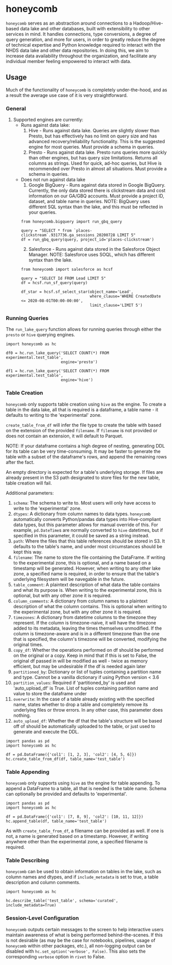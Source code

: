 # honeycomb #
`honeycomb` serves as an abstraction around connections to a Hadoop/Hive-based
data lake and other databases, built with extensibility to other services in
mind. It handles connections, type conversions, a degree of query generation,
and more for users, in order to greatly reduce the degree of technical
expertise and Python knowledge required to interact with the NHDS data lake
and other data repositories. In doing this, we aim to increase data
availability throughout the organization, and facilitate any individual
member feeling empowered to interact with data.


## Usage
Much of the functionality of `honeycomb` is completely under-the-hood, and as
a result the average use case of it is very straightforward.

### General
1. Supported engines are currently:
    * Runs against data lake:
       1. Hive - Runs against data lake. Queries are slightly slower than Presto,
       but has effectively has no limit on query size and has advanced
       recovery/reliability functionality. This is the suggested engine
       for most queries.
       Must provide a schema in queries.
       2. Presto - Runs against data lake.
       Presto runs queries more quickly than other engines, but has query size
       limitations. Returns all columns as strings. Used for quick, ad-hoc
       queries, but Hive is recommended over Presto in almost all situations.
       Must provide a schema in queries.
    * Does not run against data lake
        1. Google BigQuery - Runs against data stored in Google BigQuery. Currently,
        the only data stored there is clickstream data and cost information on
        our GA/GBQ accounts. Must provide a project ID, dataset, and table name
        in queries. NOTE: BigQuery uses different SQL syntax than the lake, and this
        must be reflected in your queries.
        ```
        from honeycomb.bigquery import run_gbq_query

        query = "SELECT * from `places-clickstream`.9317736.ga_sessions_20200728 LIMIT 5"
        df = run_gbq_query(query, project_id='places-clickstream')
        ```
        2. Salesforce - Runs against data stored in the Salesforce Object Manager.
        NOTE: Salesforce uses SOQL, which has different syntax than the lake.
        ```
        from honeycomb import salesforce as hcsf

        query = "SELECT Id FROM Lead LIMIT 5"
        df = hcsf.run_sf_query(query)

        df_star = hcsf.sf_select_star(object_name='Lead',
                                      where_clause='WHERE CreatedDate <= 2020-08-01T00:00-00:00',
                                      limit_clause='LIMIT 5')
        ```

### Running Queries
The `run_lake_query` function allows for running queries through either the
`presto` or `hive` querying engines.

```
import honeycomb as hc

df0 = hc.run_lake_query('SELECT COUNT(*) FROM experimental.test_table',
                        engine='presto')

df1 = hc.run_lake_query('SELECT COUNT(*) FROM experimental.test_table',
                        engine='hive')
```

### Table Creation
`honeycomb` only supports table creation using `hive` as the engine. To create
a table in the data lake, all that is required is a dataframe, a table name -
it defaults to writing to the 'experimental' zone.

`create_table_from_df` will infer the file type to create the table with based
on the extension of the provided `filename`. If `filename` is not provided or
does not contain an extension, it will default to Parquet.

NOTE: If your dataframe contains a high degree of nesting, generating
DDL for its table can be very time-consuming. It may be faster to generate the
table with a subset of the dataframe's rows, and append the remaining rows
after the fact.

An empty directory is expected for a table's underlying storage.
If files are already present in the S3 path designated to store files
for the new table, table creation will fail.

Additional parameters:
1. `schema`: The schema to write to. Most users will only have access to write
to the 'experimental' zone.
2. `dtypes`: A dictionary from column names to data types. `honeycomb` automatically
converts Python/pandas data types into Hive-compliant data types, but this parameter
allows for manual override of this. For example, `pd.DateTime`s are normally converted to
`hive` datetimes, but if specified in this parameter, it could be saved as a string instead.
3. `path`: Where the files that this table references should be stored in S3. It defaults
to the table's name, and under most circumstances should be kept this way.
4. `filename`: The name to store the file containing the DataFrame. If writing
to the experimental zone, this is optional, and a name based on a timestamp will
be generated. However, when writing to any other lake zone, a specified name
is required, in order to ensure that the table's underlying filesystem will
be navegable in the future.
5. `table_comment`: A plaintext description of what data the table contains
and what its purpose is. When writing to the experimental zone, this is optional,
but with any other zone it is required.
6. `column_comments`: A dictionary from column names to a plaintext description
of what the column contains. This is optional when writing to the experimental zone,
but with any other zone it is required.
7. `timezones`: A dictionary from datetime columns to the timezone they
represent. If the column is timezone-naive, it will have the
timezone added to its metadata, leaving the times themselves
unmodified. If the column is timezone-aware and is in a different
timezone than the one that is specified, the column's timezone
will be converted, modifying the original times.
8. `copy_df`: Whether the operations performed on df should be performed on the
original or a copy. Keep in mind that if this is set to False,
the original df passed in will be modified as well - twice as
memory efficient, but may be undesirable if the df is needed
again later
9. `partitioned_by`: Dictionary or list of tuples containing a partition name
and type. Cannot be a vanilla dictionary if using Python version < 3.6
10. `partition_values`: Required if 'partitioned_by' is used and
'auto_upload_df' is True. List of tuples containing partition name and
value to store the dataframe under
11. `overwrite`: In the case of a table already existing with the specified
name, states whether to drop a table and completely remove its underlying files
or throw errors. In any other case, this parameter does nothing.
12. `auto_upload_df`: Whether the df that the table's structure will be based
off of should be automatically uploaded to the table, or just used to generate
and execute the DDL.
```
import pandas as pd
import honeycomb as hc

df = pd.DataFrame({'col1': [1, 2, 3], 'col2': [4, 5, 6]})
hc.create_table_from_df(df, table_name='test_table')
```

### Table Appending
`honeycomb` only supports using `hive` as the engine for table appending.
To append a DataFrame to a table, all that is needed is the table name.
Schema can optionally be provided and defaults to 'experimental'.

```
import pandas as pd
import honeycomb as hc

df = pd.DataFrame({'col1': [7, 8, 9], 'col2': [10, 11, 12]})
hc.append_table(df, table_name='test_table')
```

As with `create_table_from_df`, a filename can be provided as well. If one is not,
a name is generated based on a timestamp. However, if writing anywhere other than
the experimental zone, a specified filename is required.

### Table Describing
`honeycomb` can be used to obtain information on tables in the lake, such
as column names and dtypes, and if `include_metadata` is set to true,
a table description and column comments.

```
import honeycomb as hc

hc.describe_table('test_table', schema='curated', include_metadata=True)
```

### Session-Level Configuration
`honeycomb` outputs certain messages to the screen to help interactive users
maintain awareness of what is being performed behind-the-scenes. If this
is not desirable (as may be the case for notebooks, pipelines, usage of
`honeycomb` within other packages, etc.), all non-logging output can be
disabled with `hc.set_option('verbose', False)`. This also sets the
corresponding `verbose` option in `rivet` to False.
